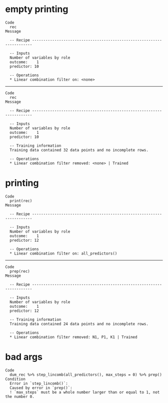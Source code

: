 # empty printing

    Code
      rec
    Message
      
      -- Recipe ----------------------------------------------------------------------
      
      -- Inputs 
      Number of variables by role
      outcome:    1
      predictor: 10
      
      -- Operations 
      * Linear combination filter on: <none>

---

    Code
      rec
    Message
      
      -- Recipe ----------------------------------------------------------------------
      
      -- Inputs 
      Number of variables by role
      outcome:    1
      predictor: 10
      
      -- Training information 
      Training data contained 32 data points and no incomplete rows.
      
      -- Operations 
      * Linear combination filter removed: <none> | Trained

# printing

    Code
      print(rec)
    Message
      
      -- Recipe ----------------------------------------------------------------------
      
      -- Inputs 
      Number of variables by role
      outcome:    1
      predictor: 12
      
      -- Operations 
      * Linear combination filter on: all_predictors()

---

    Code
      prep(rec)
    Message
      
      -- Recipe ----------------------------------------------------------------------
      
      -- Inputs 
      Number of variables by role
      outcome:    1
      predictor: 12
      
      -- Training information 
      Training data contained 24 data points and no incomplete rows.
      
      -- Operations 
      * Linear combination filter removed: N1, P1, K1 | Trained

# bad args

    Code
      dum_rec %>% step_lincomb(all_predictors(), max_steps = 0) %>% prep()
    Condition
      Error in `step_lincomb()`:
      Caused by error in `prep()`:
      ! `max_steps` must be a whole number larger than or equal to 1, not the number 0.

